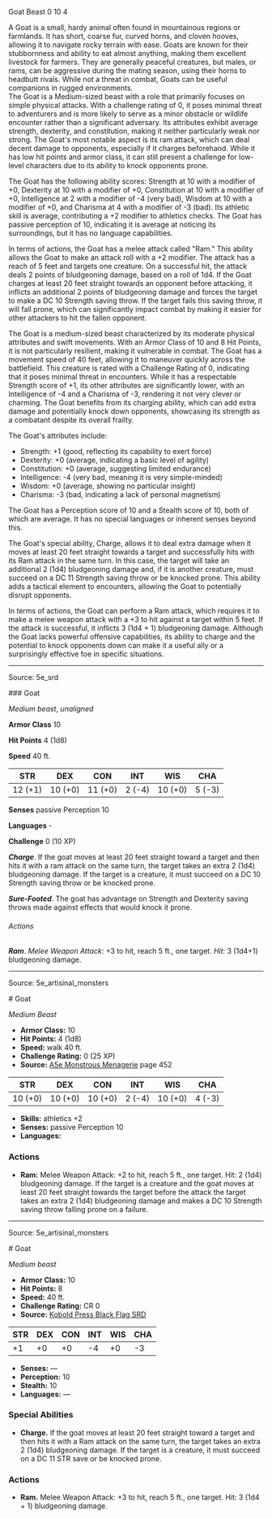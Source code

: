 <MonsterName/>Goat</MonsterName>
<CreatureType/>Beast</CreatureType>
<CR/>0</CR>
<AC/>10</AC>
<HP/>4</HP>
<summary>A Goat is a small, hardy animal often found in mountainous regions or farmlands. It has short, coarse fur, curved horns, and cloven hooves, allowing it to navigate rocky terrain with ease. Goats are known for their stubbornness and ability to eat almost anything, making them excellent livestock for farmers. They are generally peaceful creatures, but males, or rams, can be aggressive during the mating season, using their horns to headbutt rivals. While not a threat in combat, Goats can be useful companions in rugged environments.</summary>

<summary>The Goat is a Medium-sized beast with a role that primarily focuses on simple physical attacks. With a challenge rating of 0, it poses minimal threat to adventurers and is more likely to serve as a minor obstacle or wildlife encounter rather than a significant adversary. Its attributes exhibit average strength, dexterity, and constitution, making it neither particularly weak nor strong. The Goat's most notable aspect is its ram attack, which can deal decent damage to opponents, especially if it charges beforehand. While it has low hit points and armor class, it can still present a challenge for low-level characters due to its ability to knock opponents prone.</summary>

<detail>

The Goat has the following ability scores: Strength at 10 with a modifier of +0, Dexterity at 10 with a modifier of +0, Constitution at 10 with a modifier of +0, Intelligence at 2 with a modifier of -4 (very bad), Wisdom at 10 with a modifier of +0, and Charisma at 4 with a modifier of -3 (bad). Its athletic skill is average, contributing a +2 modifier to athletics checks. The Goat has passive perception of 10, indicating it is average at noticing its surroundings, but it has no language capabilities.

In terms of actions, the Goat has a melee attack called "Ram." This ability allows the Goat to make an attack roll with a +2 modifier. The attack has a reach of 5 feet and targets one creature. On a successful hit, the attack deals 2 points of bludgeoning damage, based on a roll of 1d4. If the Goat charges at least 20 feet straight towards an opponent before attacking, it inflicts an additional 2 points of bludgeoning damage and forces the target to make a DC 10 Strength saving throw. If the target fails this saving throw, it will fall prone, which can significantly impact combat by making it easier for other attackers to hit the fallen opponent.

The Goat is a medium-sized beast characterized by its moderate physical attributes and swift movements. With an Armor Class of 10 and 8 Hit Points, it is not particularly resilient, making it vulnerable in combat. The Goat has a movement speed of 40 feet, allowing it to maneuver quickly across the battlefield. This creature is rated with a Challenge Rating of 0, indicating that it poses minimal threat in encounters. While it has a respectable Strength score of +1, its other attributes are significantly lower, with an Intelligence of -4 and a Charisma of -3, rendering it not very clever or charming. The Goat benefits from its charging ability, which can add extra damage and potentially knock down opponents, showcasing its strength as a combatant despite its overall frailty.

The Goat's attributes include: 
- Strength: +1 (good, reflecting its capability to exert force)
- Dexterity: +0 (average, indicating a basic level of agility)
- Constitution: +0 (average, suggesting limited endurance)
- Intelligence: -4 (very bad, meaning it is very simple-minded)
- Wisdom: +0 (average, showing no particular insight)
- Charisma: -3 (bad, indicating a lack of personal magnetism)

The Goat has a Perception score of 10 and a Stealth score of 10, both of which are average. It has no special languages or inherent senses beyond this.

The Goat's special ability, Charge, allows it to deal extra damage when it moves at least 20 feet straight towards a target and successfully hits with its Ram attack in the same turn. In this case, the target will take an additional 2 (1d4) bludgeoning damage and, if it is another creature, must succeed on a DC 11 Strength saving throw or be knocked prone. This ability adds a tactical element to encounters, allowing the Goat to potentially disrupt opponents.

In terms of actions, the Goat can perform a Ram attack, which requires it to make a melee weapon attack with a +3 to hit against a target within 5 feet. If the attack is successful, it inflicts 3 (1d4 + 1) bludgeoning damage. Although the Goat lacks powerful offensive capabilities, its ability to charge and the potential to knock opponents down can make it a useful ally or a surprisingly effective foe in specific situations.</detail>



---

Source: 5e_srd

<statblock>
### Goat

*Medium beast, unaligned*

**Armor Class** 10

**Hit Points** 4 (1d8)

**Speed** 40 ft.

| STR     | DEX     | CON     | INT    | WIS     | CHA    |
|---------|---------|---------|--------|---------|--------|
| 12 (+1) | 10 (+0) | 11 (+0) | 2 (-4) | 10 (+0) | 5 (-3) |

**Senses** passive Perception 10

**Languages** -

**Challenge** 0 (10 XP)

***Charge***. If the goat moves at least 20 feet straight toward a target and then hits it with a ram attack on the same turn, the target takes an extra 2 (1d4) bludgeoning damage. If the target is a creature, it must succeed on a DC 10 Strength saving throw or be knocked prone.

***Sure-Footed***. The goat has advantage on Strength and Dexterity saving throws made against effects that would knock it prone.

###### Actions

***Ram***. *Melee Weapon Attack:* +3 to hit, reach 5 ft., one target. *Hit:* 3 (1d4+1) bludgeoning damage.</statblock>




---

Source: 5e_artisinal_monsters

<statblock>
# Goat

*Medium* *Beast*

- **Armor Class:** 10
- **Hit Points:** 4 (1d8)
- **Speed:** walk 40 ft.
- **Challenge Rating:** 0 (25 XP)
- **Source:** [A5e Monstrous Menagerie](https://enpublishingrpg.com/products/level-up-monstrous-menagerie-a5e) page 452

| STR | DEX | CON | INT | WIS | CHA |
| --- | --- | --- | --- | --- | --- |
| 10 (+0) | 10 (+0) | 10 (+0) | 2 (-4) | 10 (+0) | 4 (-3) |

- **Skills:** athletics +2
- **Senses:** passive Perception 10
- **Languages:** 

### Actions

- **Ram:** Melee Weapon Attack: +2 to hit, reach 5 ft., one target. Hit: 2 (1d4) bludgeoning damage. If the target is a creature and the goat moves at least 20 feet straight towards the target before the attack  the target takes an extra 2 (1d4) bludgeoning damage and makes a DC 10 Strength saving throw  falling prone on a failure.


</statblock>




---

Source: 5e_artisinal_monsters

<statblock>
# Goat

*Medium beast*

- **Armor Class:** 10
- **Hit Points:** 8
- **Speed:** 40 ft.
- **Challenge Rating:** CR 0
- **Source:** [Kobold Press Black Flag SRD](https://koboldpress.com/black-flag-roleplaying/)

| STR | DEX | CON | INT | WIS | CHA |
| --- | --- | --- | --- | --- | --- |
| +1 | +0 | +0 | -4 | +0 | -3 |

- **Senses:** —
- **Perception:** 10
- **Stealth:** 10
- **Languages:** —

### Special Abilities

- **Charge.** If the goat moves at least 20 feet straight toward a target and then hits it with a Ram attack on the same turn, the target takes an extra 2 (1d4) bludgeoning damage. If the target is a creature, it must succeed on a DC 11 STR save or be knocked prone.

### Actions

- **Ram.** Melee Weapon Attack: +3 to hit, reach 5 ft., one target. Hit: 3 (1d4 + 1) bludgeoning damage.

</statblock>


